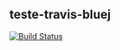 ## teste-travis-bluej

[![Build Status](https://travis-ci.org/bernardobrezende/teste-travis-bluej.svg?branch=master)](https://travis-ci.org/bernardobrezende/teste-travis-bluej)
